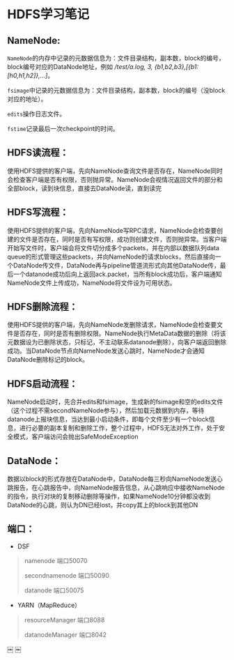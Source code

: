 # HDFS学习笔记

## NameNode:

 `NameNode`的内存中记录的元数据信息为：文件目录结构，副本数，block的编号，block编号对应的DataNode地址，例如 */test/a.log, 3, {b1,b2,b3},[{b1:[h0,h1,h2]},…]*。

`fsimage`中记录的元数据信息为：文件目录结构，副本数，block的编号（没block对应的地址）。

`edits`操作日志文件。

`fstime`记录最后一次checkpoint的时间。



## HDFS读流程：

使用HDFS提供的客户端，先向NameNode查询文件是否存在，NameNode同时会检查客户端是否有权限，否则抛异常。NameNode会视情况返回文件的部分和全部block，读到块信息，直接去DataNode读，直到读完



## HDFS写流程：

使用HDFS提供的客户端，先向NameNode写RPC请求，NameNode会检查要创建的文件是否存在，同时是否有写权限，成功则创建文件，否则抛异常。当客户端开始写文件时，客户端会将文件切分成多个packets，并在内部以数据队列data queue的形式管理这些packets，并向NameNode的请求blocks，然后直接向一个DataNode传文件，DataNode再与pipeline管道流形式向其他DataNode传，最后一个datanode成功后向上返回ack.packet，当所有block成功后，客户端通知NameNode文件上传成功，NameNode将文件设为可用状态。



## HDFS删除流程：

使用HDFS提供的客户端，先向NameNode发删除请求，NameNode会检查要文件是否存在，同时是否有删除权限。NameNode执行MetaData数据的删除（将该元数据设为已删除状态，只标记，不主动联系datanode删除），向客户端返回删除成功。当DataNode节点向NameNode发送心跳时，NameNode才会通知DataNode删除标记的block。



## HDFS启动流程：

NameNode启动时，先合并edits和fsimage，生成新的fsimage和空的edits文件（这个过程不需secondNameNode参与），然后加载元数据到内存，等待datanode上报块信息，当达到最小启动条件，即每个文件至少有一个block信息，进行必要的副本复制和删除工作，整个过程中，HDFS无法对外工作，处于安全模式，客户端访问会抛出SafeModeException



## DataNode：

数据以block的形式存放在DataNode中，DataNode每三秒向NameNode发送心跳报告，在心跳报告中，向NameNode报告信息，从心跳响应中接收NameNode的指令，执行对块的复制移动删除等操作，如果NameNode10分钟都没收到DataNode的心跳，则认为DN已经lost，并copy其上的block到其他DN



## 端口：

- DSF

> namenode  端口50070
>
> secondnamenode 端口50090
>
> datanode 端口50075

- YARN（MapReduce）

> resourceManager  端口8088
>
> datanodeManager 端口8042



￼
￼
